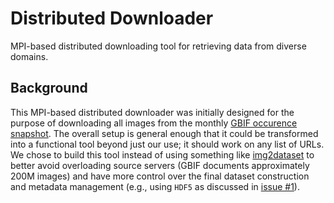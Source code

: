 # Distributed Downloader
MPI-based distributed downloading tool for retrieving data from diverse domains.

## Background

This MPI-based distributed downloader was initially designed for the purpose of downloading all images from the monthly [GBIF occurence snapshot](https://www.gbif.org/occurrence-snapshots). The overall setup is general enough that it could be transformed into a functional tool beyond just our use; it should work on any list of URLs. We chose to build this tool instead of using something like [img2dataset](https://github.com/rom1504/img2dataset) to better avoid overloading source servers (GBIF documents approximately 200M images) and have more control over the final dataset construction and metadata management (e.g., using `HDF5` as discussed in [issue #1](https://github.com/Imageomics/distributed-downloader/issues/1)). 
